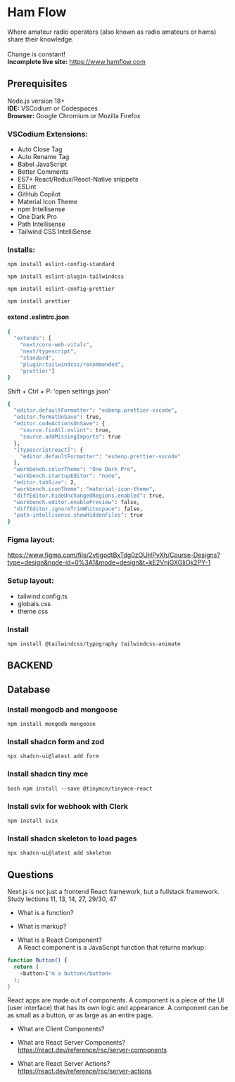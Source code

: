 # Ham Flow

Where amateur radio operators (also known as radio amateurs or hams) share their knowledge.  
&nbsp;  
Change is constant!  
**Incomplete live site:** https://www.hamflow.com  


## Prerequisites

Node.js version 18+  
**IDE:** VSCodium or Codespaces  
**Browser:** Google Chromium or Mozilla Firefox  


### VSCodium Extensions:
- Auto Close Tag  
- Auto Rename Tag  
- Babel JavaScript  
- Better Comments  
- ES7+ React/Redux/React-Native snippets  
- ESLint  
- GitHub Copilot  
- Material Icon Theme  
- npm Intellisense  
- One Dark Pro  
- Path Intellisense  
- Tailwind CSS IntelliSense


### Installs:

`npm install eslint-config-standard`  

`npm install eslint-plugin-tailwindcss`  

`npm install eslint-config-prettier`  

`npm install prettier`  


#### extend .eslintrc.json

```bash
{
  "extends": [
    "next/core-web-vitals",
    "next/typescript",
    "standard",
    "plugin:tailwindcss/recommended",
    "prettier"]
}
```

Shift + Ctrl + P: 'open settings json'

```bash
{
  "editor.defaultFormatter": "esbenp.prettier-vscode",
  "editor.formatOnSave": true,
  "editor.codeActionsOnSave": {
    "source.fixAll.eslint": true,
    "source.addMissingImports": true
  },
  "[typescriptreact]": {
    "editor.defaultFormatter": "esbenp.prettier-vscode"
  },
  "workbench.colorTheme": "One Dark Pro",
  "workbench.startupEditor": "none",
  "editor.tabSize": 2,
  "workbench.iconTheme": "material-icon-theme",
  "diffEditor.hideUnchangedRegions.enabled": true,
  "workbench.editor.enablePreview": false,
  "diffEditor.ignoreTrimWhitespace": false,
  "path-intellisense.showHiddenFiles": true
}
```


### Figma layout:
https://www.figma.com/file/2vtjgodtBxTdg0zOUHPvXh/Course-Designs?type=design&node-id=0%3A1&mode=design&t=kE2VnjGXGIiOk2PY-1


### Setup layout:
- tailwind.config.ts
- globals.css
- theme.css


### Install

`npm install @tailwindcss/typography tailwindcss-animate`  


## BACKEND



## Database



### Install mongodb and mongoose

`npm install mongodb mongoose`  


### Install shadcn form and zod

`npx shadcn-ui@latest add form`


### Install shadcn tiny mce

`bash npm install --save @tinymce/tinymce-react`


### Install svix for webhook with Clerk

`npm install svix`


### Install shadcn skeleton to load pages

`npx shadcn-ui@latest add skeleton`


## Questions

Next.js is not just a frontend React framework, but a fullstack framework.  
Study lections 11, 13, 14, 27, 29/30, 47


- What is a function?
- What is markup?

- What is a React Component?  
A React component is a JavaScript function that returns markup:  
```bash
function Button() {
  return (
    <button>I'm a button</button>
  );
}
```
React apps are made out of components. A component is a piece of the UI (user interface) that has its own logic and appearance. A component can be as small as a button, or as large as an entire page.  



- What are Client Components?  

- What are React Server Components?  
https://react.dev/reference/rsc/server-components  

- What are React Server Actions?  
https://react.dev/reference/rsc/server-actions  